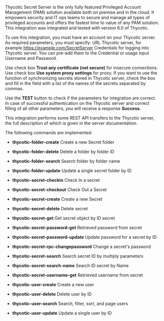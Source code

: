 Thycotic Secret Server is the only fully featured Privileged Account Management (PAM) solution available both on premise and in the cloud. It empowers security and IT ops teams to secure and manage all types of privileged accounts and offers the fastest time to value of any PAM solution. This integration was integrated and tested with version 6.0 of Thycotic.

To use this integration, you must have an account on your Thycotic server.
As required parameters, you must specify:
URL Thycotic server, for example https://example.com/SecretServer
Credentials for logging into Thycotic server.
You can pre-add them to the Credential or usage input Username and Password.

Use check box **Trust any certificate (not secure)** for insecure connections.
Use check box **Use system proxy settings** for proxy.
If you want to use the function of synchronizing secrets stored in Thycotic server, check the box and fill in the field with a list of the names of the secrets separated by commas.

Use the **TEST** button to check if the parameters for integration are correct. In case of successful authentication on the Thycotic server and correct filling of all other parameters, you will receive a response **Success**.

This integration performs some REST API transfers to the Thycotic server, the full description of which is given in the server documentation.

The following commands are implemented:

- **thycotic-folder-create** Create a new Secret folder

- **thycotic-folder-delete** Delete a folder by folder ID

- **thycotic-folder-search** Search folder by folder name

- **thycotic-folder-update** Update a single secret folder by ID

- **thycotic-secret-checkin** Check In a secret

- **thycotic-secret-checkout** Check Out a Secret

- **thycotic-secret-create** Create a new Secret

- **thycotic-secret-delete** Delete secret

- **thycotic-secret-get** Get secret object by ID secret

- **thycotic-secret-password-get** Retrieved password from secret

- **thycotic-secret-password-update** Update password for a secret by ID

- **thycotic-secret-rpc-changepassword** Change a secret's password

- **thycotic-secret-search** Search secret ID by multiply parameters

- **thycotic-secret-search-name** Search ID secret by Name

- **thycotic-secret-username-get** Retrieved username from secret

- **thycotic-user-create** Create a new user

- **thycotic-user-delete** Delete user by ID

- **thycotic-user-search** Search, filter, sort, and page users

- **thycotic-user-update** Update a single user by ID
